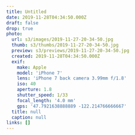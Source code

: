 ```yaml
---
title: Untitled
date: 2019-11-28T04:34:50.000Z
draft: false
drop: true
photo:
  url: s3/images/2019-11-27-20-34-50.jpg
  thumb: s3/thumbs/2019-11-27-20-34-50.jpg
  preview: s3/previews/2019-11-27-20-34-50.jpg
  created: 2019-11-28T04:34:50.000Z
  exif:
    make: Apple
    model: 'iPhone 7'
    lens: 'iPhone 7 back camera 3.99mm f/1.8'
    iso: 40
    aperture: 1.8
    shutter_speed: 1/33
    focal_length: '4.0 mm'
    gps: '47.7921638888889 -122.214766666667'
  title: null
  caption: null
links: []
---
```

